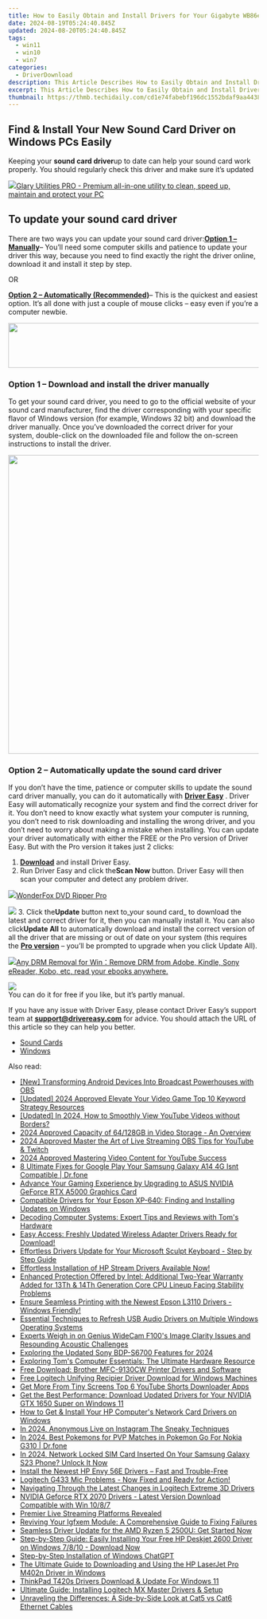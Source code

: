```yaml
---
title: How to Easily Obtain and Install Drivers for Your Gigabyte WB86ebody 867D Graphics Card
date: 2024-08-19T05:24:40.845Z
updated: 2024-08-20T05:24:40.845Z
tags:
  - win11
  - win10
  - win7
categories:
  - DriverDownload
description: This Article Describes How to Easily Obtain and Install Drivers for Your Gigabyte WB86ebody 867D Graphics Card
excerpt: This Article Describes How to Easily Obtain and Install Drivers for Your Gigabyte WB86ebody 867D Graphics Card
thumbnail: https://thmb.techidaily.com/cd1e74fabebf196dc1552bdaf9aa44383a4d9bcb29a05c80c61aca058d57e616.jpg
---
```


## Find & Install Your New Sound Card Driver on Windows PCs Easily

Keeping your **sound card driver**up to date can help your sound card work properly. You should regularly check this driver and make sure it’s updated

<!-- affiliate ads begin -->
<a href="https://order.glarysoft.com/order/checkout.php?PRODS=4535075&QTY=1&AFFILIATE=108875&CART=1"><img src="https://secure.avangate.com/images/merchant/6734fa703f6633ab896eecbdfad8953a/products/GU-500_672.png" border="0">Glary Utilities PRO -  Premium all-in-one utility to clean, speed up, maintain and protect your PC</a>
<!-- affiliate ads end -->
## To update your sound card driver

There are two ways you can update your sound card driver:[**Option 1 – Manually**](https://tools.techidaily.com/drivereasy/download/)– You’ll need some computer skills and patience to update your driver this way, because you need to find exactly the right the driver online, download it and install it step by step.

OR

[**Option 2 – Automatically (Recommended)**](https://www.drivereasy.com/knowledge/sound-card-drivers-download-for-windows/#b)– This is the quickest and easiest option. It’s all done with just a couple of mouse clicks – easy even if you’re a computer newbie.

<!-- affiliate ads begin -->
<a href="https://aligracehair.sjv.io/c/5597632/2087267/19272" target="_top" id="2087267"><img src="//a.impactradius-go.com/display-ad/19272-2087267" border="0" alt="" width="728" height="90"/></a><img height="0" width="0" src="https://imp.pxf.io/i/5597632/2087267/19272" style="position:absolute;visibility:hidden;" border="0" />
<!-- affiliate ads end -->
### Option 1 – Download and install the driver manually

To get your sound card driver, you need to go to the official website of your sound card manufacturer, find the driver corresponding with your specific flavor of Windows version (for example, Windows 32 bit) and download the driver manually. Once you’ve downloaded the correct driver for your system, double-click on the downloaded file and follow the on-screen instructions to install the driver.

<!-- affiliate ads begin -->
<a href="https://appsumo.8odi.net/c/5597632/2082526/7443" target="_top" id="2082526"><img src="//a.impactradius-go.com/display-ad/7443-2082526" border="0" alt="" width="1200" height="600"/></a><img height="0" width="0" src="https://appsumo.8odi.net/i/5597632/2082526/7443" style="position:absolute;visibility:hidden;" border="0" />
<!-- affiliate ads end -->
### Option 2 – Automatically update the sound card driver

If you don’t have the time, patience or computer skills to update the sound card driver manually, you can do it automatically with **[Driver Easy](https://tools.techidaily.com/drivereasy/download/)** . Driver Easy will automatically recognize your system and find the correct driver for it. You don’t need to know exactly what system your computer is running, you don’t need to risk downloading and installing the wrong driver, and you don’t need to worry about making a mistake when installing. You can update your driver automatically with either the FREE or the Pro version of Driver Easy. But with the Pro version it takes just 2 clicks:

1. [**Download**](https://tools.techidaily.com/drivereasy/download/) and install Driver Easy.
2. Run Driver Easy and click the**Scan Now** button. Driver Easy will then scan your computer and detect any problem driver.  
<!-- affiliate ads begin -->
<a href="https://secure.2checkout.com/order/checkout.php?PRODS=3922934&QTY=1&AFFILIATE=108875&CART=1"><img src="https://secure.avangate.com/images/merchant/4b0a0290ad7df100b77e86839989a75e/products/ripperpro.png" border="0">WonderFox DVD Ripper Pro</a>
<!-- affiliate ads end -->
![](https://images.drivereasy.com/wp-content/uploads/2018/09/img_5b99d81543f25.jpg)
3. Click the**Update** button next to_your sound card_ to download the latest and correct driver for it, then you can manually install it. You can also click**Update All** to automatically download and install the correct version of all the driver that are missing or out of date on your system (this requires the **[Pro version](https://tools.techidaily.com/drivereasy/download/)**  – you’ll be prompted to upgrade when you click Update All).  
<!-- affiliate ads begin -->
<a href="https://secure.2checkout.com/order/checkout.php?PRODS=4600113&QTY=1&AFFILIATE=108875&CART=1"><img src="https://www.epubor.com/images/drm-removal-feature2.png" border="0">Any DRM Removal for Win：Remove DRM from Adobe, Kindle, Sony eReader, Kobo, etc, read your ebooks anywhere.</a>
<!-- affiliate ads end -->
![](https://images.drivereasy.com/wp-content/uploads/2018/09/img_5b9a432156b0f.jpg)  
 You can do it for free if you like, but it’s partly manual.

 If you have any issue with Driver Easy, please contact Driver Easy’s support team at **[support@drivereasy.com](https://tools.techidaily.com/drivereasy/download/)**  for advice. You should attach the URL of this article so they can help you better.

* [Sound Cards](https://tools.techidaily.com/drivereasy/download/)
* [Windows](https://tools.techidaily.com/drivereasy/download/)

<ins class="adsbygoogle"
     style="display:block"
     data-ad-format="autorelaxed"
     data-ad-client="ca-pub-7571918770474297"
     data-ad-slot="1223367746"></ins>



<ins class="adsbygoogle"
     style="display:block"
     data-ad-client="ca-pub-7571918770474297"
     data-ad-slot="8358498916"
     data-ad-format="auto"
     data-full-width-responsive="true"></ins>

<span class="atpl-alsoreadstyle">Also read:</span>
<div><ul>
<li><a href="https://on-screen-recording.techidaily.com/new-transforming-android-devices-into-broadcast-powerhouses-with-obs/"><u>[New] Transforming Android Devices Into Broadcast Powerhouses with OBS</u></a></li>
<li><a href="https://facebook-record-videos.techidaily.com/updated-2024-approved-elevate-your-video-game-top-10-keyword-strategy-resources/"><u>[Updated] 2024 Approved  Elevate Your Video Game  Top 10 Keyword Strategy Resources</u></a></li>
<li><a href="https://youtube-data.techidaily.com/ed-in-2024-how-to-smoothly-view-youtube-videos-without-borders/"><u>[Updated] In 2024, How to Smoothly View YouTube Videos without Borders?</u></a></li>
<li><a href="https://article-files.techidaily.com/2024-approved-capacity-of-64128gb-in-video-storage-an-overview/"><u>2024 Approved  Capacity of 64/128GB in Video Storage - An Overview</u></a></li>
<li><a href="https://desktop-recording.techidaily.com/2024-approved-master-the-art-of-live-streaming-obs-tips-for-youtube-and-twitch/"><u>2024 Approved  Master the Art of Live Streaming  OBS Tips for YouTube & Twitch</u></a></li>
<li><a href="https://youtube-help.techidaily.com/2024-approved-mastering-video-content-for-youtube-success/"><u>2024 Approved  Mastering Video Content for YouTube Success</u></a></li>
<li><a href="https://howto.techidaily.com/8-ultimate-fixes-for-google-play-your-samsung-galaxy-a14-4g-isnt-compatible-drfone-by-drfone-fix-android-problems-fix-android-problems/"><u>8 Ultimate Fixes for Google Play Your Samsung Galaxy A14 4G Isnt Compatible | Dr.fone</u></a></li>
<li><a href="https://hardware-updates.techidaily.com/advance-your-gaming-experience-by-upgrading-to-asus-nvidia-geforce-rtx-a5000-graphics-card/"><u>Advance Your Gaming Experience by Upgrading to ASUS NVIDIA GeForce RTX A5000 Graphics Card</u></a></li>
<li><a href="https://hardware-updates.techidaily.com/compatible-drivers-for-your-epson-xp-640-finding-and-installing-updates-on-windows/"><u>Compatible Drivers for Your Epson XP-640: Finding and Installing Updates on Windows</u></a></li>
<li><a href="https://hardware-updates.techidaily.com/decoding-computer-systems-expert-tips-and-reviews-with-toms-hardware/"><u>Decoding Computer Systems: Expert Tips and Reviews with Tom's Hardware</u></a></li>
<li><a href="https://hardware-updates.techidaily.com/easy-access-freshly-updated-wireless-adapter-drivers-ready-for-download/"><u>Easy Access: Freshly Updated Wireless Adapter Drivers Ready for Download!</u></a></li>
<li><a href="https://hardware-updates.techidaily.com/effortless-drivers-update-for-your-microsoft-sculpt-keyboard-step-by-step-guide/"><u>Effortless Drivers Update for Your Microsoft Sculpt Keyboard - Step by Step Guide</u></a></li>
<li><a href="https://hardware-updates.techidaily.com/1722977805889-effortless-installation-of-hp-stream-drivers-available-now/"><u>Effortless Installation of HP Stream Drivers Available Now!</u></a></li>
<li><a href="https://hardware-updates.techidaily.com/enhanced-protection-offered-by-intel-additional-two-year-warranty-added-for-13th-and-14th-generation-core-cpu-lineup-facing-stability-problems/"><u>Enhanced Protection Offered by Intel: Additional Two-Year Warranty Added for 13Th & 14Th Generation Core CPU Lineup Facing Stability Problems</u></a></li>
<li><a href="https://hardware-updates.techidaily.com/ensure-seamless-printing-with-the-newest-epson-l3110-drivers-windows-friendly/"><u>Ensure Seamless Printing with the Newest Epson L3110 Drivers - Windows Friendly!</u></a></li>
<li><a href="https://hardware-updates.techidaily.com/essential-techniques-to-refresh-usb-audio-drivers-on-multiple-windows-operating-systems/"><u>Essential Techniques to Refresh USB Audio Drivers on Multiple Windows Operating Systems</u></a></li>
<li><a href="https://buynow-tips.techidaily.com/experts-weigh-in-on-genius-widecam-f100s-image-clarity-issues-and-resounding-acoustic-challenges/"><u>Experts Weigh in on Genius WideCam F100's Image Clarity Issues and Resounding Acoustic Challenges</u></a></li>
<li><a href="https://some-techniques.techidaily.com/exploring-the-updated-sony-bdp-s6700-features-for-2024/"><u>Exploring the Updated Sony BDP-S6700 Features for 2024</u></a></li>
<li><a href="https://hardware-updates.techidaily.com/exploring-toms-computer-essentials-the-ultimate-hardware-resource/"><u>Exploring Tom's Computer Essentials: The Ultimate Hardware Resource</u></a></li>
<li><a href="https://hardware-updates.techidaily.com/1722970218289-free-download-brother-mfc-9130cw-printer-drivers-and-software/"><u>Free Download: Brother MFC-9130CW Printer Drivers and Software</u></a></li>
<li><a href="https://hardware-updates.techidaily.com/free-logitech-unifying-recipier-driver-download-for-windows-machines/"><u>Free Logitech Unifying Recipier Driver Download for Windows Machines</u></a></li>
<li><a href="https://youtube-web.techidaily.com/ore-from-tiny-screens-top-6-youtube-shorts-downloader-apps/"><u>Get More From Tiny Screens  Top 6 YouTube Shorts Downloader Apps</u></a></li>
<li><a href="https://hardware-updates.techidaily.com/get-the-best-performance-download-updated-drivers-for-your-nvidia-gtx-1650-super-on-windows-11/"><u>Get the Best Performance: Download Updated Drivers for Your NVIDIA GTX 1650 Super on Windows 11</u></a></li>
<li><a href="https://hardware-updates.techidaily.com/how-to-get-and-install-your-hp-computers-network-card-drivers-on-windows/"><u>How to Get & Install Your HP Computer's Network Card Drivers on Windows</u></a></li>
<li><a href="https://extra-lessons.techidaily.com/in-2024-anonymous-live-on-instagram-the-sneaky-techniques/"><u>In 2024, Anonymous Live on Instagram  The Sneaky Techniques</u></a></li>
<li><a href="https://android-pokemon-go.techidaily.com/in-2024-best-pokemons-for-pvp-matches-in-pokemon-go-for-nokia-g310-drfone-by-drfone-virtual-android/"><u>In 2024, Best Pokemons for PVP Matches in Pokemon Go For Nokia G310 | Dr.fone</u></a></li>
<li><a href="https://sim-unlock.techidaily.com/in-2024-network-locked-sim-card-inserted-on-your-samsung-galaxy-s23-phone-unlock-it-now-by-drfone-android/"><u>In 2024, Network Locked SIM Card Inserted On Your Samsung Galaxy S23 Phone? Unlock It Now</u></a></li>
<li><a href="https://hardware-updates.techidaily.com/1722970768249-install-the-newest-hp-envy-56e-drivers-fast-and-trouble-free/"><u>Install the Newest HP Envy 56E Drivers – Fast and Trouble-Free</u></a></li>
<li><a href="https://hardware-updates.techidaily.com/logitech-g433-mic-problems-now-fixed-and-ready-for-action/"><u>Logitech G433 Mic Problems - Now Fixed and Ready for Action!</u></a></li>
<li><a href="https://hardware-updates.techidaily.com/navigating-through-the-latest-changes-in-logitech-extreme-3d-drivers/"><u>Navigating Through the Latest Changes in Logitech Extreme 3D Drivers</u></a></li>
<li><a href="https://hardware-updates.techidaily.com/nvidia-geforce-rtx-2070-drivers-latest-version-download-compatible-with-win-1087/"><u>NVIDIA Geforce RTX 2070 Drivers - Latest Version Download Compatible with Win 10/8/7</u></a></li>
<li><a href="https://extra-lessons.techidaily.com/premier-live-streaming-platforms-revealed/"><u>Premier Live Streaming Platforms Revealed</u></a></li>
<li><a href="https://hardware-updates.techidaily.com/reviving-your-igfxem-module-a-comprehensive-guide-to-fixing-failures/"><u>Reviving Your Igfxem Module: A Comprehensive Guide to Fixing Failures</u></a></li>
<li><a href="https://hardware-updates.techidaily.com/seamless-driver-update-for-the-amd-ryzen-5-2500u-get-started-now/"><u>Seamless Driver Update for the AMD Ryzen 5 2500U: Get Started Now</u></a></li>
<li><a href="https://hardware-updates.techidaily.com/step-by-step-guide-easily-installing-your-free-hp-deskjet-2600-driver-on-windows-7810-download-now/"><u>Step-by-Step Guide: Easily Installing Your Free HP Deskjet 2600 Driver on Windows 7/8/10 - Download Now</u></a></li>
<li><a href="https://win11-tips.techidaily.com/step-by-step-installation-of-windows-chatgpt/"><u>Step-by-Step Installation of Windows ChatGPT</u></a></li>
<li><a href="https://hardware-updates.techidaily.com/the-ultimate-guide-to-downloading-and-using-the-hp-laserjet-pro-m402n-driver-in-windows/"><u>The Ultimate Guide to Downloading and Using the HP LaserJet Pro M402n Driver in Windows</u></a></li>
<li><a href="https://hardware-updates.techidaily.com/thinkpad-t420s-drivers-download-and-update-for-windows-11/"><u>ThinkPad T420s Drivers Download & Update For Windows 11</u></a></li>
<li><a href="https://hardware-updates.techidaily.com/ultimate-guide-installing-logitech-mx-master-drivers-and-setup/"><u>Ultimate Guide: Installing Logitech MX Master Drivers & Setup</u></a></li>
<li><a href="https://techno-recovery.techidaily.com/unraveling-the-differences-a-side-by-side-look-at-cat5-vs-cat6-ethernet-cables/"><u>Unraveling the Differences: A Side-by-Side Look at Cat5 vs Cat6 Ethernet Cables</u></a></li>
</ul></div>
